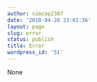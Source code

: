 ```yaml
---
author: simcop2387
date: '2010-04-28 23:01:36'
layout: page
slug: error
status: publish
title: Error
wordpress_id: '51'
---
```


None


